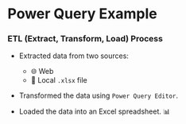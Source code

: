 # Power Query Example

### ETL (Extract, Transform, Load) Process

- Extracted data from two sources:
  - 🌐 Web
  - 📂 Local `.xlsx` file

- Transformed the data using `Power Query Editor`.

- Loaded the data into an Excel spreadsheet. 📊